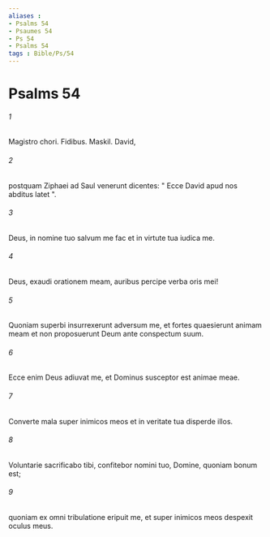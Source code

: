```yaml
---
aliases : 
- Psalms 54
- Psaumes 54
- Ps 54
- Psalms 54
tags : Bible/Ps/54
---
```


# Psalms 54

###### 1
Magistro chori. Fidibus. Maskil. David,
###### 2
postquam Ziphaei ad Saul venerunt dicentes: " Ecce David apud nos abditus latet ".
###### 3
Deus, in nomine tuo salvum me fac et in virtute tua iudica me.
###### 4
Deus, exaudi orationem meam, auribus percipe verba oris mei!
###### 5
Quoniam superbi insurrexerunt adversum me, et fortes quaesierunt animam meam et non proposuerunt Deum ante conspectum suum.
###### 6
Ecce enim Deus adiuvat me, et Dominus susceptor est animae meae.
###### 7
Converte mala super inimicos meos et in veritate tua disperde illos.
###### 8
Voluntarie sacrificabo tibi, confitebor nomini tuo, Domine, quoniam bonum est;
###### 9
quoniam ex omni tribulatione eripuit me, et super inimicos meos despexit oculus meus.

